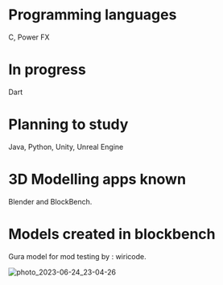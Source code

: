 

# Programming languages
C, Power FX
# In progress
Dart
# Planning to study
Java, Python, Unity, Unreal Engine

# 3D Modelling apps known
Blender and BlockBench.

# Models created in blockbench

Gura model for mod testing by : wiricode.

![photo_2023-06-24_23-04-26](https://github.com/wiricode/MinecraftMod-Test/assets/148292075/b6f16d1b-bb5f-4dd6-8ee8-9870e0c5515c)
